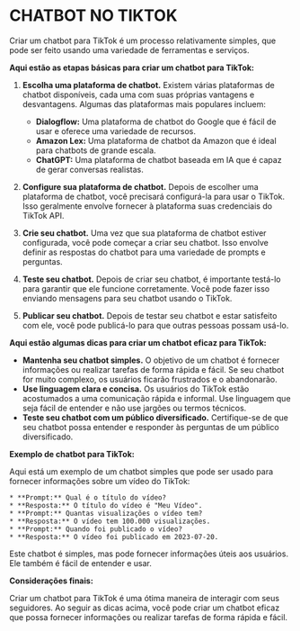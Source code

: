 # CHATBOT NO TIKTOK
Criar um chatbot para TikTok é um processo relativamente simples, que pode ser feito usando uma variedade de ferramentas e serviços.

**Aqui estão as etapas básicas para criar um chatbot para TikTok:**

1. **Escolha uma plataforma de chatbot.** Existem várias plataformas de chatbot disponíveis, cada uma com suas próprias vantagens e desvantagens. Algumas das plataformas mais populares incluem:
    * **Dialogflow:** Uma plataforma de chatbot do Google que é fácil de usar e oferece uma variedade de recursos.
    * **Amazon Lex:** Uma plataforma de chatbot da Amazon que é ideal para chatbots de grande escala.
    * **ChatGPT:** Uma plataforma de chatbot baseada em IA que é capaz de gerar conversas realistas.

2. **Configure sua plataforma de chatbot.** Depois de escolher uma plataforma de chatbot, você precisará configurá-la para usar o TikTok. Isso geralmente envolve fornecer à plataforma suas credenciais do TikTok API.

3. **Crie seu chatbot.** Uma vez que sua plataforma de chatbot estiver configurada, você pode começar a criar seu chatbot. Isso envolve definir as respostas do chatbot para uma variedade de prompts e perguntas.

4. **Teste seu chatbot.** Depois de criar seu chatbot, é importante testá-lo para garantir que ele funcione corretamente. Você pode fazer isso enviando mensagens para seu chatbot usando o TikTok.

5. **Publicar seu chatbot.** Depois de testar seu chatbot e estar satisfeito com ele, você pode publicá-lo para que outras pessoas possam usá-lo.

**Aqui estão algumas dicas para criar um chatbot eficaz para TikTok:**

* **Mantenha seu chatbot simples.** O objetivo de um chatbot é fornecer informações ou realizar tarefas de forma rápida e fácil. Se seu chatbot for muito complexo, os usuários ficarão frustrados e o abandonarão.
* **Use linguagem clara e concisa.** Os usuários do TikTok estão acostumados a uma comunicação rápida e informal. Use linguagem que seja fácil de entender e não use jargões ou termos técnicos.
* **Teste seu chatbot com um público diversificado.** Certifique-se de que seu chatbot possa entender e responder às perguntas de um público diversificado.

**Exemplo de chatbot para TikTok:**

Aqui está um exemplo de um chatbot simples que pode ser usado para fornecer informações sobre um vídeo do TikTok:

```
* **Prompt:** Qual é o título do vídeo?
* **Resposta:** O título do vídeo é "Meu Vídeo".
* **Prompt:** Quantas visualizações o vídeo tem?
* **Resposta:** O vídeo tem 100.000 visualizações.
* **Prompt:** Quando foi publicado o vídeo?
* **Resposta:** O vídeo foi publicado em 2023-07-20.
```

Este chatbot é simples, mas pode fornecer informações úteis aos usuários. Ele também é fácil de entender e usar.

**Considerações finais:**

Criar um chatbot para TikTok é uma ótima maneira de interagir com seus seguidores. Ao seguir as dicas acima, você pode criar um chatbot eficaz que possa fornecer informações ou realizar tarefas de forma rápida e fácil.

